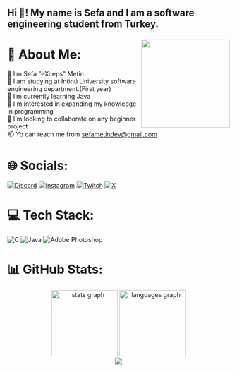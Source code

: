 <h2 align="left">Hi 👋! My name is Sefa and I am a software engineering student from Turkey.</h2>

###


###

<img align="right" height="200" src="https://media.discordapp.net/attachments/606939174913835037/1194011722143518761/1x1_logopng.png?ex=65aecd12&is=659c5812&hm=2ab5cc3763e16f2d50e0721747becaaab05fc9a7728c84b498652008947e8dd9&=&format=webp&quality=lossless&width=477&height=477"  />

# 💫 About Me:
👋 I’m Sefa "eXceps" Metin<br>👀 I am studying at İnönü University software engineering department.(First year)<br>🌱 I’m currently learning Java<br>🌱 I'm interested in expanding my knowledge in programming<br>💞️ I'm looking to collaborate on any beginner project<br>📫 Yo can reach me from sefametindev@gmail.com


# 🌐 Socials:
[![Discord](https://img.shields.io/badge/Discord-%237289DA.svg?logo=discord&logoColor=white)](https://discord.gg/https://discord.gg/3rgGmae) [![Instagram](https://img.shields.io/badge/Instagram-%23E4405F.svg?logo=Instagram&logoColor=white)](https://instagram.com/sefametin_) [![Twitch](https://img.shields.io/badge/Twitch-%239146FF.svg?logo=Twitch&logoColor=white)](https://twitch.tv/exceps) [![X](https://img.shields.io/badge/X-black.svg?logo=X&logoColor=white)](https://x.com/excepsdiyorum) 

# 💻 Tech Stack:
![C](https://img.shields.io/badge/c-%2300599C.svg?style=for-the-badge&logo=c&logoColor=white) ![Java](https://img.shields.io/badge/java-%23ED8B00.svg?style=for-the-badge&logo=openjdk&logoColor=white) ![Adobe Photoshop](https://img.shields.io/badge/adobe%20photoshop-%2331A8FF.svg?style=for-the-badge&logo=adobe%20photoshop&logoColor=white)
# 📊 GitHub Stats:
<div align="center">
  <img src="https://github-readme-stats.vercel.app/api?username=gitexceps&hide_title=false&hide_rank=false&show_icons=true&include_all_commits=true&count_private=true&disable_animations=false&theme=onedark&locale=en&hide_border=true" height="150" alt="stats graph"  />
  <img src="https://github-readme-stats.vercel.app/api/top-langs?username=gitexceps&locale=en&hide_title=false&layout=compact&card_width=320&langs_count=5&theme=onedark&hide_border=true" height="150" alt="languages graph"  />
</div>

<div align="center">
  <img src="https://visitcount.itsvg.in/api?id=gitexceps&icon=0&color=0)(https://visitcount.itsvg.in)"  />
</div>

###
<!---
giteXceps/giteXceps is a ✨ special ✨ repository because its `README.md` (this file) appears on your GitHub profile.
You can click the Preview link to take a look at your changes.
--->
